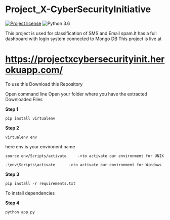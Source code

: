 # Project_X-CyberSecurityInitiative

[![Project license](https://img.shields.io/apm/l/vim-mode?style=plastic)](https://projectxcybersecurityinit.herokuapp.com/)
![Python 3.6](https://img.shields.io/badge/python-3.6-blue.svg)

This project is used for classification of SMS and Email spam.It has a full dashboard with login system connected to Mongo DB
This project is live at 
# https://projectxcybersecurityinit.herokuapp.com/

To use this Download this Repository

Open command line
Open your folder where you have the extracted Downloaded Files

**Step 1**
```
pip install virtualenv
```
**Step 2**
```
virtualenv env
```
here env is your environent name
```
source env/Scripts/activate     ->to activate our environment for UNIX
```

```
.\env\Scripts\activate      ->to activate our environment for Windows
```


**Step 3**
```
pip install -r requirements.txt
```
To install dependencies

**Step 4**
```
python app.py
```
